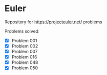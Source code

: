 # Euler
Repository for https://projecteuler.net/ problems


Problems solved:
- [X] Problem 001
- [X] Problem 002
- [X] Problem 007
- [X] Problem 016
- [X] Problem 048
- [X] Problem 050
